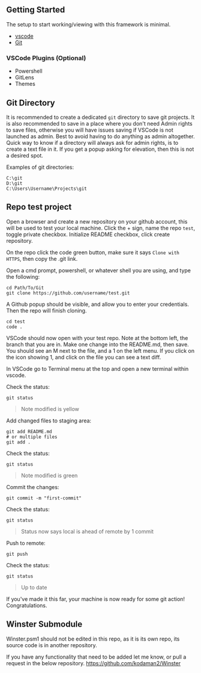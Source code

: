 ## Getting Started

The setup to start working/viewing with this framework is minimal.

- [vscode](https://code.visualstudio.com/)
- [Git](https://git-scm.com/downloads)

### VSCode Plugins (Optional)

- Powershell
- GitLens
- Themes

## Git Directory

It is recommended to create a dedicated `git` directory to save git projects. It is also recommended to save in a place where you don't need Admin rights to save files, otherwise you will have issues saving if VSCode is not launched as admin. Best to avoid having to do anything as admin altogether. Quick way to know if a directory will always ask for admin rights, is to create a text file in it. If you get a popup asking for elevation, then this is not a desired spot.

Examples of git directories:

```
C:\git
D:\git
C:\Users\Username\Projects\git
```

## Repo test project

Open a browser and create a new repository on your github account, this will be used to test your local machine. Click the + sign, name the repo `test`, toggle private checkbox. Initialize README checkbox, click create repository.

On the repo click the code green button, make sure it says `Clone with HTTPS`, then copy the .git link.

Open a cmd prompt, powershell, or whatever shell you are using, and type the following:

```
cd Path/To/Git
git clone https://github.com/username/test.git
```

A Github popup should be visible, and allow you to enter your credentials. Then the repo will finish cloning.

```
cd test
code .
```

VSCode should now open with your test repo. Note at the bottom left, the branch that you are in. Make one change into the README.md, then save. You should see an M next to the file, and a 1 on the left menu. If you click on the icon showing 1, and click on the file you can see a text diff.

In VSCode go to Terminal menu at the top and open a new terminal within vscode.

Check the status:

```
git status
```

> Note modified is yellow

Add changed files to staging area:
```
git add README.md
# or multiple files
git add .
```

Check the status:

```
git status
```

> Note modified is green

Commit the changes:

```
git commit -m "first-commit"
```

Check the status:

```
git status
```

> Status now says local is ahead of remote by 1 commit

Push to remote:

```
git push
```

Check the status:

```
git status
```

> Up to date

If you've made it this far, your machine is now ready for some git action! Congratulations.

## Winster Submodule

Winster.psm1 should not be edited in this repo, as it is its own repo, its source code is in another repository. 

If you have any functionality that need to be added let me know, or pull a request in the below repository.
https://github.com/kodaman2/Winster